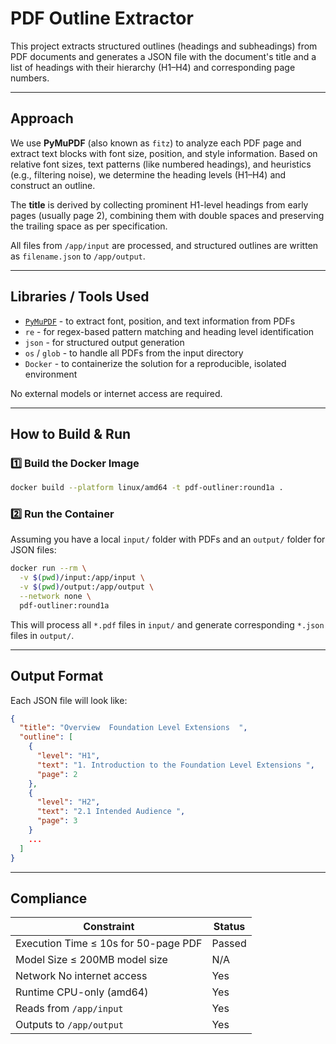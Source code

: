 # PDF Outline Extractor

This project extracts structured outlines (headings and subheadings) from PDF documents and generates a JSON file with the document's title and a list of headings with their hierarchy (H1–H4) and corresponding page numbers.

---

## Approach

We use **PyMuPDF** (also known as `fitz`) to analyze each PDF page and extract text blocks with font size, position, and style information. Based on relative font sizes, text patterns (like numbered headings), and heuristics (e.g., filtering noise), we determine the heading levels (H1–H4) and construct an outline.

The **title** is derived by collecting prominent H1-level headings from early pages (usually page 2), combining them with double spaces and preserving the trailing space as per specification.

All files from `/app/input` are processed, and structured outlines are written as `filename.json` to `/app/output`.

---

## Libraries / Tools Used

- [`PyMuPDF`](https://pymupdf.readthedocs.io/en/latest/) - to extract font, position, and text information from PDFs
- `re` - for regex-based pattern matching and heading level identification
- `json` - for structured output generation
- `os` / `glob` - to handle all PDFs from the input directory
- `Docker` - to containerize the solution for a reproducible, isolated environment

No external models or internet access are required.

---

## How to Build & Run

### 1️⃣ Build the Docker Image

```bash
docker build --platform linux/amd64 -t pdf-outliner:round1a .
```

### 2️⃣ Run the Container

Assuming you have a local `input/` folder with PDFs and an `output/` folder for JSON files:

```bash
docker run --rm \
  -v $(pwd)/input:/app/input \
  -v $(pwd)/output:/app/output \
  --network none \
  pdf-outliner:round1a
```

This will process all `*.pdf` files in `input/` and generate corresponding `*.json` files in `output/`.

---

## Output Format

Each JSON file will look like:

```json
{
  "title": "Overview  Foundation Level Extensions  ",
  "outline": [
    {
      "level": "H1",
      "text": "1. Introduction to the Foundation Level Extensions ",
      "page": 2
    },
    {
      "level": "H2",
      "text": "2.1 Intended Audience ",
      "page": 3
    }
    ...
  ]
}
```

---

## Compliance

| Constraint                         | Status |
|------------------------------------|-----|
| Execution Time ≤ 10s for 50-page PDF | Passed |
| Model Size ≤ 200MB model size      | N/A |
| Network No internet access         | Yes |
| Runtime CPU-only (amd64)           | Yes |
| Reads from `/app/input`           | Yes |
| Outputs to `/app/output`         | Yes |


